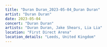 ```yaml
---
title: "Duran Duran_2023-05-04_Duran Duran"
artist: "Duran Duran"
date: 2023-05-04
concert: "Duran Duran"
artists: "Duran Duran, Jake Shears, Lia Lia"
location: "First Direct Arena"
location_details: "Leeds, United Kingdom"
---
```

